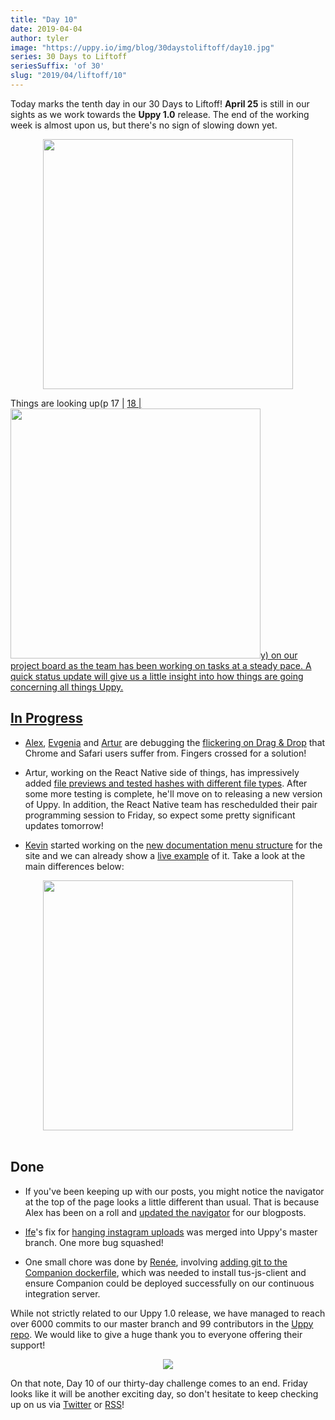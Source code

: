 ```yaml
---
title: "Day 10"
date: 2019-04-04
author: tyler
image: "https://uppy.io/img/blog/30daystoliftoff/day10.jpg"
series: 30 Days to Liftoff
seriesSuffix: 'of 30'
slug: "2019/04/liftoff/10"
---
```


Today marks the tenth day in our 30 Days to Liftoff! **April 25** is still in our sights as we work towards the **Uppy 1.0** release. The end of the working week is almost upon us, but there's no sign of slowing down yet.  

<center><img width="400" src="/img/blog/30daystoliftoff/day10.jpg" /><br /></center>

Things are looking up(p  17 |   <a rel="noreferrer noopener" target="_blank" href="/img/blog/30daystoliftoff/2019-03-liftoff-04b.png" />
  18 |     <img width="400" src="/img/blog/30daystoliftoff/2019-03-liftoff-04a.png" />y) on our project board as the team has been working on tasks at a steady pace. A quick status update will give us a little insight into how things are going concerning all things Uppy.

<!--truncate-->

## In Progress

- [Alex](https://github.com/nqst), [Evgenia](https://github.com/lakesare) and [Artur](https://github.com/arturi) are debugging the [flickering on Drag & Drop](https://github.com/transloadit/uppy/pull/1400) that Chrome and Safari users suffer from. Fingers crossed for a solution!

- Artur, working on the React Native side of things, has impressively added [file previews and tested hashes with different file types](https://github.com/transloadit/uppy/pull/988). After some more testing is complete, he'll move on to releasing a new version of Uppy. In addition, the React Native team has reschedulded their pair programming session to Friday, so expect some pretty significant updates tomorrow!

- [Kevin](https://github.com/kvz) started working on the [new documentation menu structure](https://github.com/transloadit/uppy/pull/1405) for the site and we can already show a [live example](https://5ca5233bfd8bcc00085152a8--uppy.netlify.com/docs/) of it. Take a look at the main differences below:

<center><img width="400" src="/img/blog/30daystoliftoff/2019-04-04-docs.png" /><br /><br /></center>

## Done

- If you've been keeping up with our posts, you might notice the navigator at the top of the page looks a little different than usual. That is because Alex has been on a roll and [updated the navigator](https://github.com/transloadit/uppy/pull/1403) for our blogposts.

- [Ife](https://github.com/ifedapoolarewaju)'s fix for [hanging instagram uploads](https://github.com/transloadit/uppy/pull/1274) was merged into Uppy's master branch. One more bug squashed!

- One small chore was done by [Renée](https://github.com/goto-bus-stop), involving [adding git to the Companion dockerfile](https://github.com/transloadit/uppy/pull/1404), which was needed to install tus-js-client and ensure Companion could be deployed successfully on our continuous integration server.

While not strictly related to our Uppy 1.0 release, we have managed to reach over 6000 commits to our master branch and 99 contributors in the [Uppy repo](https://github.com/transloadit/uppy). We would like to give a huge thank you to everyone offering their support!

<center><img src="/img/blog/30daystoliftoff/2019-04-04.png" /><br /></center>
 
On that note, Day 10 of our thirty-day challenge comes to an end. Friday looks like it will be another exciting day, so don't hesitate to keep checking up on us via [Twitter](https://twitter.com/uppy_io) or [RSS](https://uppy.io/atom.xml)!
